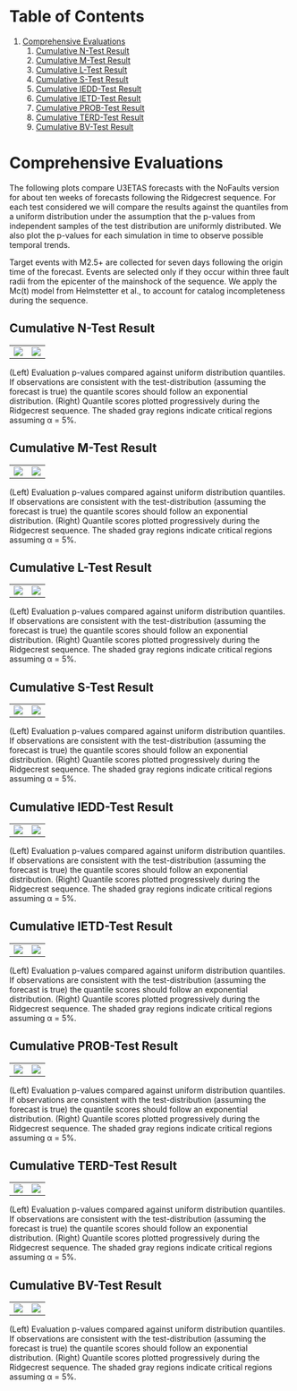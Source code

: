 # Table of Contents
1. [Comprehensive Evaluations](#comprehensive_evaluations)
   1. [Cumulative N-Test Result](#cumulative_n-test_result)
   1. [Cumulative M-Test Result](#cumulative_m-test_result)
   1. [Cumulative L-Test Result](#cumulative_l-test_result)
   1. [Cumulative S-Test Result](#cumulative_s-test_result)
   1. [Cumulative IEDD-Test Result](#cumulative_iedd-test_result)
   1. [Cumulative IETD-Test Result](#cumulative_ietd-test_result)
   1. [Cumulative PROB-Test Result](#cumulative_prob-test_result)
   1. [Cumulative TERD-Test Result](#cumulative_terd-test_result)
   1. [Cumulative BV-Test Result](#cumulative_bv-test_result)
# Comprehensive Evaluations <a name="comprehensive_evaluations"></a>

The following plots compare U3ETAS forecasts with the NoFaults version for about ten weeks of forecasts following the Ridgecrest sequence. For each test considered we will compare the results against the quantiles from a uniform distribution under the assumption that the p-values from independent samples of the test distribution are uniformly distributed. We also plot the p-values for each simulation in time to observe possible temporal trends.  
 
Target events with M2.5+ are collected for seven days following the origin time of the forecast. Events are selected only if they occur within three fault radii from the epicenter of the mainshock of the sequence. We apply the Mc(t) model from Helmstetter et al., to account for  catalog incompleteness during the sequence.
## Cumulative N-Test Result  <a name="cumulative_n-test_result"></a>



| | |
| --- | --- |
|  ![](plots/uniform_distr-n-test-mw_2p5.png) | ![](plots/cumulative-n-test_mw_2p5.png) |


(Left) Evaluation p-values compared against uniform distribution quantiles. If observations are consistent with the test-distribution (assuming the forecast is true) the quantile scores should follow an exponential distribution. (Right) Quantile scores plotted progressively during the Ridgecrest sequence. The shaded gray regions indicate critical regions assuming α = 5%.
## Cumulative M-Test Result  <a name="cumulative_m-test_result"></a>



| | |
| --- | --- |
|  ![](plots/uniform_distr-m-test-mw_2p5.png) | ![](plots/cumulative-m-test_mw_2p5.png) |


(Left) Evaluation p-values compared against uniform distribution quantiles. If observations are consistent with the test-distribution (assuming the forecast is true) the quantile scores should follow an exponential distribution. (Right) Quantile scores plotted progressively during the Ridgecrest sequence. The shaded gray regions indicate critical regions assuming α = 5%.
## Cumulative L-Test Result  <a name="cumulative_l-test_result"></a>



| | |
| --- | --- |
|  ![](plots/uniform_distr-l-test-mw_2p5.png) | ![](plots/cumulative-l-test_mw_2p5.png) |


(Left) Evaluation p-values compared against uniform distribution quantiles. If observations are consistent with the test-distribution (assuming the forecast is true) the quantile scores should follow an exponential distribution. (Right) Quantile scores plotted progressively during the Ridgecrest sequence. The shaded gray regions indicate critical regions assuming α = 5%.
## Cumulative S-Test Result  <a name="cumulative_s-test_result"></a>



| | |
| --- | --- |
|  ![](plots/uniform_distr-s-test-mw_2p5.png) | ![](plots/cumulative-s-test_mw_2p5.png) |


(Left) Evaluation p-values compared against uniform distribution quantiles. If observations are consistent with the test-distribution (assuming the forecast is true) the quantile scores should follow an exponential distribution. (Right) Quantile scores plotted progressively during the Ridgecrest sequence. The shaded gray regions indicate critical regions assuming α = 5%.
## Cumulative IEDD-Test Result  <a name="cumulative_iedd-test_result"></a>



| | |
| --- | --- |
|  ![](plots/uniform_distr-iedd-test-mw_2p5.png) | ![](plots/cumulative-iedd-test_mw_2p5.png) |


(Left) Evaluation p-values compared against uniform distribution quantiles. If observations are consistent with the test-distribution (assuming the forecast is true) the quantile scores should follow an exponential distribution. (Right) Quantile scores plotted progressively during the Ridgecrest sequence. The shaded gray regions indicate critical regions assuming α = 5%.
## Cumulative IETD-Test Result  <a name="cumulative_ietd-test_result"></a>



| | |
| --- | --- |
|  ![](plots/uniform_distr-ietd-test-mw_2p5.png) | ![](plots/cumulative-ietd-test_mw_2p5.png) |


(Left) Evaluation p-values compared against uniform distribution quantiles. If observations are consistent with the test-distribution (assuming the forecast is true) the quantile scores should follow an exponential distribution. (Right) Quantile scores plotted progressively during the Ridgecrest sequence. The shaded gray regions indicate critical regions assuming α = 5%.
## Cumulative PROB-Test Result  <a name="cumulative_prob-test_result"></a>



| | |
| --- | --- |
|  ![](plots/uniform_distr-prob-test-mw_2p5.png) | ![](plots/cumulative-prob-test_mw_2p5.png) |


(Left) Evaluation p-values compared against uniform distribution quantiles. If observations are consistent with the test-distribution (assuming the forecast is true) the quantile scores should follow an exponential distribution. (Right) Quantile scores plotted progressively during the Ridgecrest sequence. The shaded gray regions indicate critical regions assuming α = 5%.
## Cumulative TERD-Test Result  <a name="cumulative_terd-test_result"></a>



| | |
| --- | --- |
|  ![](plots/uniform_distr-terd-test-mw_2p5.png) | ![](plots/cumulative-terd-test_mw_2p5.png) |


(Left) Evaluation p-values compared against uniform distribution quantiles. If observations are consistent with the test-distribution (assuming the forecast is true) the quantile scores should follow an exponential distribution. (Right) Quantile scores plotted progressively during the Ridgecrest sequence. The shaded gray regions indicate critical regions assuming α = 5%.
## Cumulative BV-Test Result  <a name="cumulative_bv-test_result"></a>



| | |
| --- | --- |
|  ![](plots/uniform_distr-bv-test-mw_2p5.png) | ![](plots/cumulative-bv-test_mw_2p5.png) |


(Left) Evaluation p-values compared against uniform distribution quantiles. If observations are consistent with the test-distribution (assuming the forecast is true) the quantile scores should follow an exponential distribution. (Right) Quantile scores plotted progressively during the Ridgecrest sequence. The shaded gray regions indicate critical regions assuming α = 5%.
